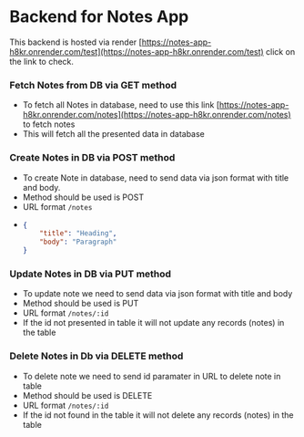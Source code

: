 # Backend for Notes App

This backend is hosted via render [https://notes-app-h8kr.onrender.com/test](https://notes-app-h8kr.onrender.com/test) click on the link to check.


### Fetch Notes from DB via GET method

* To fetch all Notes in database, need to use this link [https://notes-app-h8kr.onrender.com/notes](https://notes-app-h8kr.onrender.com/notes) to fetch notes
* This will fetch all the presented data in database

### Create Notes in DB via POST method

* To create Note in database, need to send data via json format with title and body.
* Method should be used is POST
* URL format `/notes`
* ```json
  {
      "title": "Heading",
      "body": "Paragraph"
  }
  ```

### Update Notes in DB via PUT method

* To update note we need to send data via json format with title and body
* Method should be used is PUT
* URL format `/notes/:id`
* If the id not presented in table it will not update any records (notes) in the table

### Delete Notes in Db via DELETE method

* To delete note we need to send id paramater in URL to delete note in table
* Method should be used is DELETE
* URL format `/notes/:id`
* If the id not found in the table it will not delete any records (notes) in the table
